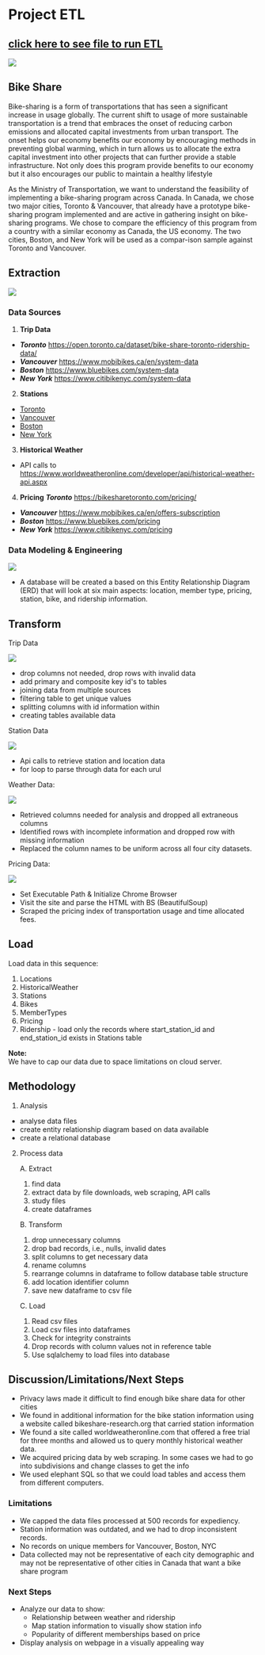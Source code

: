 # Project ETL
## [click here to see file to run ETL](https://github.com/JeganS948/project2/blob/main/ETL_bikeshare.ipynb)
<img src="Images/bike.jpg">

## Bike Share
Bike-sharing is a form of transportations that has seen a significant increase in usage
globally. The current shift to usage of more sustainable transportation is a
trend that embraces the onset of reducing carbon emissions and allocated
capital investments from urban transport. The onset helps our economy benefits
our economy by encouraging methods in preventing global warming, which in turn
allows us to allocate the extra capital investment into other projects that can
further provide a stable infrastructure. Not only does this program provide
benefits to our economy but it also encourages our public to maintain a healthy
lifestyle

As the Ministry of Transportation, we want to understand the feasibility of implementing a bike-sharing program across Canada. In Canada, we chose two major cities, Toronto & Vancouver, that already have a prototype bike-sharing program implemented and are active in gathering insight on bike-sharing programs. We chose to compare the efficiency of this program from a country with a similar economy as Canada, the US economy.  The two cities, Boston, and New York will be used as a compar-ison sample against Toronto and Vancouver. 

## Extraction

<img src="Images/pd.read.png">

### Data Sources
1. **Trip Data**  
  * ***Toronto*** https://open.toronto.ca/dataset/bike-share-toronto-ridership-data/  
  * ***Vancouver*** https://www.mobibikes.ca/en/system-data  
  * ***Boston*** https://www.bluebikes.com/system-data  
  * ***New York*** https://www.citibikenyc.com/system-data  


2. **Stations**  
  * [Toronto](https://toronto-us.publicbikesystem.net/ube/gbfs/v1/en/station_information)
  * [Vancouver](https://vancouver-gbfs.smoove.pro/gbfs/en/station_information.json)
  * [Boston](https://gbfs.bluebikes.com/gbfs/en/station_information.json)
  * [New York](https://gbfs.citibikenyc.com/gbfs/en/station_information.json)
       

3. **Historical Weather**
  * API calls to https://www.worldweatheronline.com/developer/api/historical-weather-api.aspx
  
4. **Pricing**
   ***Toronto*** https://bikesharetoronto.com/pricing/
  * ***Vancouver*** https://www.mobibikes.ca/en/offers-subscription 
  * ***Boston*** https://www.bluebikes.com/pricing 
  * ***New York*** https://www.citibikenyc.com/pricing
  
  ### Data Modeling & Engineering
  
 <img src="Images/erd.png">
 
 * A database will be created a based on this Entity Relationship Diagram (ERD) that will look at six   main aspects: location, member type, pricing, station, bike, and ridership information. 
 

## Transform
 
Trip Data

<img src="Images/trip.png">

   * drop columns not needed, drop rows with invalid data
   * add primary and composite key id's to tables
   * joining data from multiple sources
   * filtering table to get unique values
   * splitting columns with id information within
   * creating tables available data
   
Station Data

<img src="Images/city.png">

   * Api calls to retrieve station and location data
   * for loop to parse through data for each urul
   
Weather Data:

<img src="Images/loop.png">

*	Retrieved columns needed for analysis and dropped all extraneous columns
*	Identified rows with incomplete information and dropped row with missing information
*	Replaced the column names to be uniform across all four city datasets.


Pricing Data: 

<img src="Images/scrape.png">

*	Set Executable Path & Initialize Chrome Browser
*	Visit the site and parse the HTML with BS (BeautifulSoup)
*	Scraped the pricing index of transportation usage and time allocated fees.


## Load
Load data in this sequence:
1. Locations
2. HistoricalWeather
3. Stations
4. Bikes
5. MemberTypes
6. Pricing
7. Ridership - load only the records where start_station_id and end_station_id exists in Stations table

**Note:**  
We have to cap our data due to space limitations on cloud server.

## Methodology

1. Analysis
  * analyse data files
  * create entity relationship diagram based on data available
  * create a relational database

2. Process data  

   A. Extract  

      1. find data
      2. extract data by file downloads, web scraping, API calls
      3. study files
      4. create dataframes  

   B. Transform  

      1. drop unnecessary columns
      2. drop bad records, i.e., nulls, invalid dates
      3. split columns to get necessary data
      4. rename columns
      5. rearrange columns in dataframe to follow database table structure
      6. add location identifier column
      7. save new dataframe to csv file

   C. Load  

      1. Read csv files
      2. Load csv files into dataframes
      3. Check for integrity constraints
      4. Drop records with column values not in reference table
      5. Use sqlalchemy to load files into database

## Discussion/Limitations/Next Steps

*	Privacy laws made it difficult to find enough bike share data for other cities
*	We found in additional information for the bike station information using a website called bikeshare-research.org that carried station information 
*	We found a site called worldweatheronline.com that offered a free trial for three months and allowed us to query monthly historical weather data. 
*	We acquired pricing data by web scraping. In some cases we had to go into subdivisions and change classes to get the info
*	We used elephant SQL so that we could load tables and access them from different computers.

### Limitations
*  We capped the data files processed at 500 records for expediency.
*	Station information was outdated, and we had to drop inconsistent records. 
*	No records on unique members for Vancouver, Boston, NYC
*	Data collected may not be representative of each city demographic and may not be representative of other cities in Canada that want a bike share program

### Next Steps
* Analyze our data to show:
   * Relationship between weather and ridership
   * Map station information to visually show station info
   * Popularity of different memberships based on price
*	Display analysis on webpage in a visually appealing way
